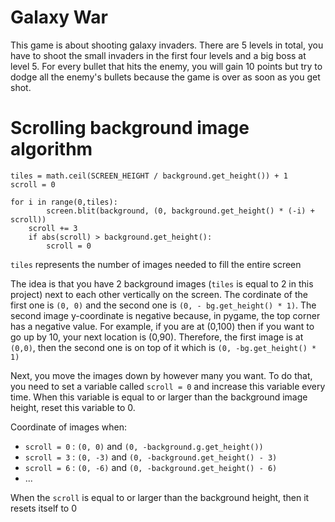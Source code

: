 # Galaxy War
This game is about shooting galaxy invaders. There are 5 levels in total, you have to shoot the small invaders in the first four levels and a big boss at level 5. For every bullet that hits the enemy, you will gain 10 points but try to dodge all the enemy's bullets because the game is over as soon as you get shot.

# Scrolling background image algorithm
```
tiles = math.ceil(SCREEN_HEIGHT / background.get_height()) + 1
scroll = 0

for i in range(0,tiles):
        screen.blit(background, (0, background.get_height() * (-i) + scroll))
    scroll += 3
    if abs(scroll) > background.get_height(): 
        scroll = 0
```
`tiles` represents the number of images needed to fill the entire screen

The idea is that you have 2 background images (`tiles` is equal to 2 in this project) next to each other vertically on the screen. The cordinate of the first one is `(0, 0)` and the second one is `(0, - bg.get_height() * 1)`. The second image y-coordinate is negative because, in pygame, the top corner has a negative value. For example, if you are at (0,100) then if you want to go up by 10, your next location is (0,90). Therefore, the first image is at `(0,0)`, then the second one is on top of it which is `(0, -bg.get_height() * 1)`

Next, you move the images down by however many you want. To do that, you need to set a variable called `scroll = 0` and increase this variable every time. When this variable is equal to or larger than the background image height, reset this variable to 0.

Coordinate of images when:
- `scroll = 0` : `(0, 0)` and `(0, -background.g.get_height())`
- `scroll = 3` : `(0, -3)` and `(0, -background.get_height() - 3)`
- `scroll = 6` : `(0, -6)` and `(0, -background.get_height() - 6)`
- ...
  
When the `scroll` is equal to or larger than the background height, then it resets itself to 0
